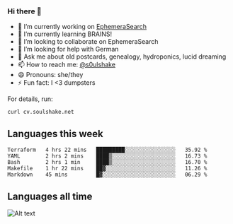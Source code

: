 ### Hi there 👋

<!--
**soulshake/soulshake** is a ✨ _special_ ✨ repository because its `README.md` (this file) appears on your GitHub profile.

Here are some ideas to get you started:

- 🔭 I’m currently working on ...
- 🌱 I’m currently learning ...
- 👯 I’m looking to collaborate on ...
- 🤔 I’m looking for help with ...
- 💬 Ask me about ...
- 📫 How to reach me: ...
- 😄 Pronouns: ...
- ⚡ Fun fact: ...
-->


- 🔭 I’m currently working on [EphemeraSearch](https://www.ephemerasearch.com/)
- 🌱 I’m currently learning BRAINS!
- 👯 I’m looking to collaborate on EphemeraSearch
- 🤔 I’m looking for help with German
- 💬 Ask me about old postcards, genealogy, hydroponics, lucid dreaming
- 📫 How to reach me: [@s0ulshake](https://twitter.com/soulshake)
- 😄 Pronouns: she/they
- ⚡ Fun fact: I <3 dumpsters

For details, run:

```
curl cv.soulshake.net
```

## Languages this week

<!--START_SECTION:waka-->
```text
Terraform   4 hrs 22 mins   █████████░░░░░░░░░░░░░░░░   35.92 % 
YAML        2 hrs 2 mins    ████▒░░░░░░░░░░░░░░░░░░░░   16.73 % 
Bash        2 hrs 1 min     ████▒░░░░░░░░░░░░░░░░░░░░   16.70 % 
Makefile    1 hr 22 mins    ██▓░░░░░░░░░░░░░░░░░░░░░░   11.26 % 
Markdown    45 mins         █▓░░░░░░░░░░░░░░░░░░░░░░░   06.29 % 
```
<!--END_SECTION:waka-->

## Languages all time
![Alt text](https://wakatime.com/share/@aj/6aa10b67-a5e9-4fb1-acaf-8692f4385172.svg)
